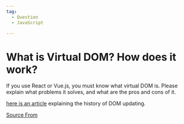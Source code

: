 ```yaml
---
tag:
  - Question
  - JavaScript

---
```

  
# What is Virtual DOM? How does it work?

If you use React or Vue.js, you must know what virtual DOM is. Please explain what problems it solves, and what are the pros and cons of it.

[here is an article](https://teropa.info/blog/2015/03/02/change-and-its-detection-in-javascript-frameworks.html) explaining the history of DOM updating.


[Source From](https://bigfrontend.dev/question/What-is-Virtual-Dom-How-does-it-work)

  